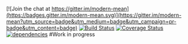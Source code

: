 [![Join the chat at https://gitter.im/modern-mean](https://badges.gitter.im/modern-mean.svg)](https://gitter.im/modern-mean?utm_source=badge&utm_medium=badge&utm_campaign=pr-badge&utm_content=badge)
[![Build Status](https://travis-ci.org/modern-mean/core-server.svg?branch=master)](https://travis-ci.org/modern-mean/core-server)
[![Coverage Status](https://coveralls.io/repos/github/modern-mean/core-server/badge.svg?branch=master)](https://coveralls.io/github/modern-mean/core-server?branch=master)
[![dependencies](https://david-dm.org/modern-mean/modern-mean.svg)](https://david-dm.org/modern-mean/server-express-module)
#Work in progress
